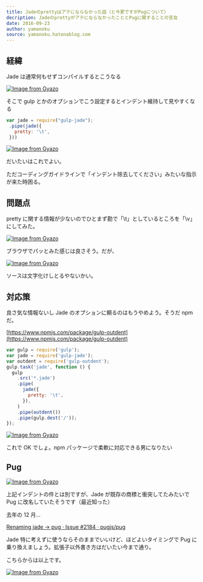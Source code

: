```yaml
---
title: Jadeのprettyはアテにならなかった話（と今更ですがPugについて）
decription: JadeのprettyがアテにならなかったこととPugに関することの言及
date: 2016-09-23
author: yamanoku
source: yamanoku.hatenablog.com
---
```


## 経緯

Jade は通常何もせずコンパイルするとこうなる

[![Image from Gyazo](https://i.gyazo.com/563bc6760d5125424917c4e02c58e7fe.png)](https://gyazo.com/563bc6760d5125424917c4e02c58e7fe)

そこで gulp とかのオプションでこう設定するとインデント維持して見やすくなる

```js
var jade = require("gulp-jade");
 .pipe(jade({
   pretty: '\t',
 }))
```

[![Image from Gyazo](https://i.gyazo.com/30defae4fd7b99b4d65a98cb6d674034.png)](https://gyazo.com/30defae4fd7b99b4d65a98cb6d674034)

だいたいはこれでよい。

ただコーディングガイドラインで「インデント除去してください」みたいな指示が来た時困る。

## 問題点

pretty に関する情報が少ないのでひとまず勘で「\t」としているところを「\v」にしてみた。

[![Image from Gyazo](https://i.gyazo.com/441b01291ab65adee69b3e148aaaa85b.png)](https://gyazo.com/441b01291ab65adee69b3e148aaaa85b)

ブラウザでパッとみた感じは良さそう。だが、

[![Image from Gyazo](https://i.gyazo.com/835d6fd26a9f95400e5702be14cc2017.png)](https://gyazo.com/835d6fd26a9f95400e5702be14cc2017)

ソースは文字化けしとるやないかい。

## 対応策

良さ気な情報ないし Jade のオプションに頼るのはもうやめよう。そうだ npm だ。

[https://www.npmjs.com/package/gulp-outdent](https://www.npmjs.com/package/gulp-outdent)

```js
var gulp = require('gulp');
var jade = require('gulp-jade');
var outdent = require('gulp-outdent');
gulp.task('jade', function () {
  gulp
    .src('*.jade')
    .pipe(
      jade({
        pretty: '\t',
      }),
    )
    .pipe(outdent())
    .pipe(gulp.dest('/'));
});
```

[![Image from Gyazo](https://i.gyazo.com/cfacd1a878e004c26bda4c72908dad7e.png)](https://gyazo.com/cfacd1a878e004c26bda4c72908dad7e)

これで OK でしょ。npm パッケージで柔軟に対応できる男になりたい

## Pug

[![Image from Gyazo](https://i.gyazo.com/e586eae5f8d6ff3a2ad00c8bf96a3a04.png)](https://gyazo.com/e586eae5f8d6ff3a2ad00c8bf96a3a04)

上記インデントの件とは別ですが、Jade が既存の商標と衝突してたみたいで Pug に改名していたそうです（最近知った）

去年の 12 月…

[Renaming jade -> pug · Issue #2184 · pugjs/pug](https://github.com/pugjs/pug/issues/2184)

Jade 特に考えずに使うならそのままでいいけど、ほどよいタイミングで Pug に乗り換えましょう。拡張子以外書き方はだいたい今まで通り。

こちらからは以上です。

[![Image from Gyazo](https://i.gyazo.com/3437e2d12d2868747a1e3b005c7ee4a7.png)](https://gyazo.com/3437e2d12d2868747a1e3b005c7ee4a7)
